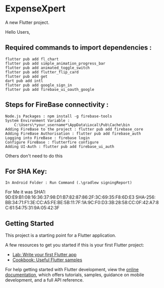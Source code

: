 # ExpenseXpert

A new Flutter project.

Hello Users,


## Required commands to import dependencies :
    flutter pub add fl_chart
    flutter pub add simple_animation_progress_bar
    flutter pub add animated_toggle_switch
    flutter pub add flutter_flip_card
    flutter pub add get
    dart pub add intl
    flutter pub add google_sign_in
    flutter pub add firebase_ui_oauth_google

## Steps for FireBase connectivity :
    Node.js Packages : npm install -g firebase-tools
    System Environment Variable : 
        C:\Users\*your_username*\AppData\Local\Pub\Cache\bin
    Adding FireBase to the project : flutter pub add firebase_core
    Adding FireBase Authorisation : flutter pub add firebase_auth
    Logging into FireBase : firebase login
    Configure FireBase : flutterfire configure
    Adding UI-Auth : flutter pub add firebase_ui_auth


Others don't need to do this
## For SHA Key: 
    In Android Folder : Run Command (.\gradlew signingReport)
For Me it was 
SHA1: 9D:E9:B1:08:16:36:37:98:D1:B7:82:87:86:2F:3C:69:35:F8:6D:E3
SHA-256: BB:34:71:F1:3E:CC:A5:FE:BE:5B:11:7F:1A:9C:F0:D3:3B:28:58:CC:0F:42:A7:8C:61:54:75:31:9A:05:42:3F



## Getting Started

This project is a starting point for a Flutter application.

A few resources to get you started if this is your first Flutter project:

- [Lab: Write your first Flutter app](https://docs.flutter.dev/get-started/codelab)
- [Cookbook: Useful Flutter samples](https://docs.flutter.dev/cookbook)

For help getting started with Flutter development, view the
[online documentation](https://docs.flutter.dev/), which offers tutorials,
samples, guidance on mobile development, and a full API reference.
